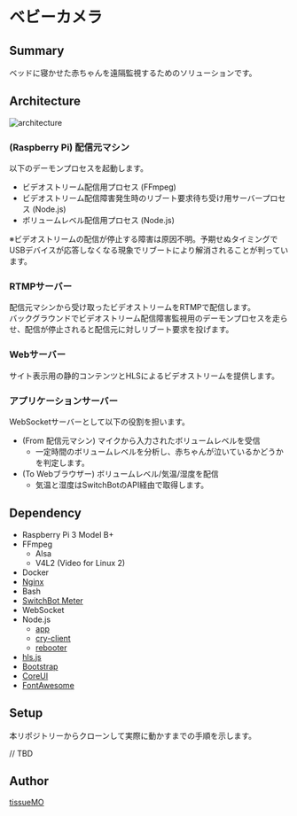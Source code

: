 ベビーカメラ
===

## Summary

ベッドに寝かせた赤ちゃんを遠隔監視するためのソリューションです。  


## Architecture

![architecture](https://user-images.githubusercontent.com/20965271/153109502-21d66e6b-6811-4b75-9f77-17c4e4fba025.png)


### (Raspberry Pi) 配信元マシン

以下のデーモンプロセスを起動します。  

- ビデオストリーム配信用プロセス (FFmpeg)
- ビデオストリーム配信障害発生時のリブート要求待ち受け用サーバープロセス (Node.js)
- ボリュームレベル配信用プロセス (Node.js)

※ビデオストリームの配信が停止する障害は原因不明。予期せぬタイミングでUSBデバイスが応答しなくなる現象でリブートにより解消されることが判っています。


### RTMPサーバー

配信元マシンから受け取ったビデオストリームをRTMPで配信します。  
バックグラウンドでビデオストリーム配信障害監視用のデーモンプロセスを走らせ、配信が停止されると配信元に対しリブート要求を投げます。  


### Webサーバー

サイト表示用の静的コンテンツとHLSによるビデオストリームを提供します。


### アプリケーションサーバー

WebSocketサーバーとして以下の役割を担います。

- (From 配信元マシン) マイクから入力されたボリュームレベルを受信
  - 一定時間のボリュームレベルを分析し、赤ちゃんが泣いているかどうかを判定します。
- (To Webブラウザー) ボリュームレベル/気温/湿度を配信
  - 気温と湿度はSwitchBotのAPI経由で取得します。


## Dependency

- Raspberry Pi 3 Model B+
- FFmpeg
  - Alsa
  - V4L2 (Video for Linux 2)
- Docker
- [Nginx](https://nginx.org/en/)
- Bash
- [SwitchBot Meter](https://www.switchbot.jp/products/switchbot-meter)
- WebSocket
- Node.js
  - [app](app/src/package.json)
  - [cry-client](cry-client/src/package.json)
  - [rebooter](rebooter/src/package.json)
- [hls.js](https://github.com/video-dev/hls.js/)
- [Bootstrap](https://github.com/twbs/bootstrap)
- [CoreUI](https://coreui.io/)
- [FontAwesome](https://fontawesome.com/)


## Setup

本リポジトリーからクローンして実際に動かすまでの手順を示します。

// TBD


## Author

[tissueMO](https://github.com/tissueMO)
